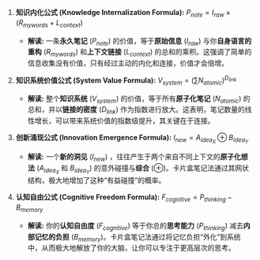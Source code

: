 

1.  **知识内化公式 (Knowledge Internalization Formula):**
    $P_{note} = I_{raw} \times (R_{mywords} + L_{context})$
    *   **解读:** 一条**永久笔记** ($P_{note}$) 的价值，等于**原始信息** ($I_{raw}$) 与你**自身语言的重构** ($R_{mywords}$) 和**上下文链接** ($L_{context}$) 的总和的乘积。这强调了简单的信息收集没有价值，只有经过主动的内化和连接，价值才会倍增。

2.  **知识系统价值公式 (System Value Formula):**
    $V_{system} = (\sum N_{atomic}) ^ {D_{link}}$
    *   **解读:** 整个**知识系统** ($V_{system}$) 的价值，等于所有**原子化笔记** ($N_{atomic}$) 的总和，并以**链接的密度** ($D_{link}$) 作为指数进行放大。这表明，笔记数量的线性增长，可以带来系统价值的指数级提升，其关键在于连接。

3.  **创新涌现公式 (Innovation Emergence Formula):**
    $I_{new} = A_{idea_X} \oplus B_{idea_Y}$
    *   **解读:** 一个**新的洞见** ($I_{new}$) ，往往产生于两个来自不同上下文的**原子化想法** ($A_{idea_X}$ 和 $B_{idea_Y}$) 的意外碰撞与**综合** (⊕)。卡片盒笔记法通过其网状结构，极大地增加了这种“有益碰撞”的概率。

4.  **认知自由公式 (Cognitive Freedom Formula):**
    $F_{cognitive} = P_{thinking} - B_{memory}$
    *   **解读:** 你的**认知自由度** ($F_{cognitive}$) 等于你总的**思考能力** ($P_{thinking}$) 减去**内部记忆的负担** ($B_{memory}$)。卡片盒笔记法通过将记忆负担“外化”到系统中，从而极大地解放了你的大脑，让你可以专注于更高层次的思考。